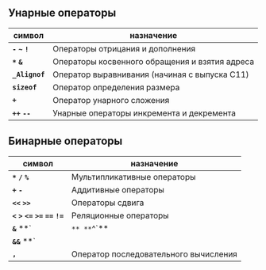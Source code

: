 ## Унарные операторы
символ | назначение
----|----
**`-`** **`~`** **`!`**  | Операторы отрицания и дополнения
**`*`** **`&`** | Операторы косвенного обращения и взятия адреса
**`_Alignof`** | Оператор выравнивания (начиная с выпуска C11)
**`sizeof`**  | Оператор определения размера
**`+`**  | Оператор унарного сложения
**`++`** **`--`**  | Унарные операторы инкремента и декремента

## Бинарные операторы
символ | назначение
----|----
**`*`** **`/`** **`%`** | Мультипликативные операторы
**`+`** **`-`** | Аддитивные операторы
**`<<`** **`>>`** | Операторы сдвига
**`<`** **`>`** **`<=`** **`>=`** **`==`** **`!=`** | Реляционные операторы
**`&`** **`|`** **`^`** | Битовые операторы
**`&&`** **`||`** | Логические операторы
**`,`** | Оператор последовательного вычисления

